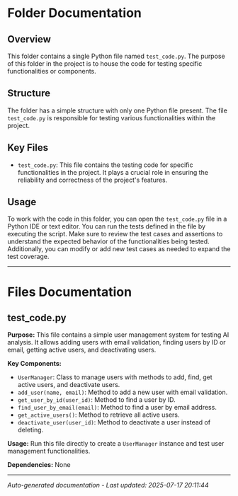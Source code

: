 # Folder Documentation

## Overview
This folder contains a single Python file named `test_code.py`. The purpose of this folder in the project is to house the code for testing specific functionalities or components.

## Structure
The folder has a simple structure with only one Python file present. The file `test_code.py` is responsible for testing various functionalities within the project.

## Key Files
- `test_code.py`: This file contains the testing code for specific functionalities in the project. It plays a crucial role in ensuring the reliability and correctness of the project's features.

## Usage
To work with the code in this folder, you can open the `test_code.py` file in a Python IDE or text editor. You can run the tests defined in the file by executing the script. Make sure to review the test cases and assertions to understand the expected behavior of the functionalities being tested. Additionally, you can modify or add new test cases as needed to expand the test coverage.

---

# Files Documentation

## test_code.py

**Purpose:** This file contains a simple user management system for testing AI analysis. It allows adding users with email validation, finding users by ID or email, getting active users, and deactivating users.

**Key Components:**
- `UserManager`: Class to manage users with methods to add, find, get active users, and deactivate users.
- `add_user(name, email)`: Method to add a new user with email validation.
- `get_user_by_id(user_id)`: Method to find a user by ID.
- `find_user_by_email(email)`: Method to find a user by email address.
- `get_active_users()`: Method to retrieve all active users.
- `deactivate_user(user_id)`: Method to deactivate a user instead of deleting.

**Usage:** Run this file directly to create a `UserManager` instance and test user management functionalities.

**Dependencies:** None

---
*Auto-generated documentation - Last updated: 2025-07-17 20:11:44*
